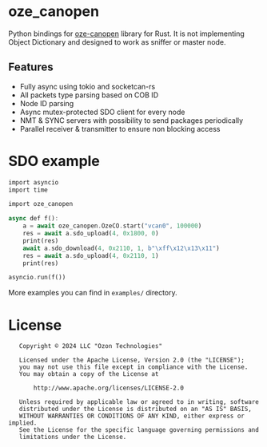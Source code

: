# oze_canopen
Python bindings for [oze-canopen](https://github.com/ozontech/oze-canopen) library for Rust. It is not implementing Object Dictionary and designed to work as sniffer or master node.

## Features
- Fully async using tokio and socketcan-rs
- All packets type parsing based on COB ID
- Node ID parsing
- Async mutex-protected SDO client for every node
- NMT & SYNC servers with possibility to send packages periodically
- Parallel receiver & transmitter to ensure non blocking access

# SDO example
```rust
import asyncio
import time

import oze_canopen

async def f():
    a = await oze_canopen.OzeCO.start("vcan0", 100000)
    res = await a.sdo_upload(4, 0x1800, 0)
    print(res)
    await a.sdo_download(4, 0x2110, 1, b"\xff\x12\x13\x11")
    res = await a.sdo_upload(4, 0x2110, 1)
    print(res)

asyncio.run(f())
```

More examples you can find in `examples/` directory.

# License
```
   Copyright © 2024 LLC "Ozon Technologies"

   Licensed under the Apache License, Version 2.0 (the "LICENSE");
   you may not use this file except in compliance with the License.
   You may obtain a copy of the License at

       http://www.apache.org/licenses/LICENSE-2.0

   Unless required by applicable law or agreed to in writing, software
   distributed under the License is distributed on an "AS IS" BASIS,
   WITHOUT WARRANTIES OR CONDITIONS OF ANY KIND, either express or implied.
   See the License for the specific language governing permissions and
   limitations under the License.
```